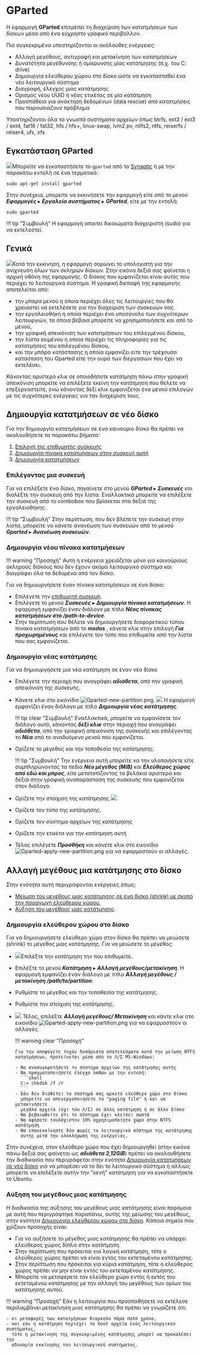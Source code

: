 # GParted

Η εφαρμογή **GParted** επιτρέπει τη διαχείριση των κατατμήσεων των δίσκων μέσα
από ένα εύχρηστο γραφικό περιβάλλον.

Πιο συγκεκριμένα υποστηρίζονται οι ακόλουθες ενέργειες:

  - Αλλαγή μεγέθους, αντιγραφή και μετακίνηση των κατατμήσεων
  - Δυνατότητα μεγέθυνσης ή σμίκρυνσης μίας κατάτμησης (π.χ. του C: drive)
  - Δημιουργία ελεύθερου χώρου στο δίσκο ώστε να εγκατασταθεί ένα νέο
    λειτουργικό σύστημα
  - Διαγραφή, έλεγχος μιας κατάτμησης
  - Ορισμός νέου UUID ή νέας ετικέτας σε μία κατάτμηση
  - Προσπάθεια για ανάκτηση δεδομένων (data rescue) από κατατμήσεις που
    παρουσιάζουν πρόβλημα

Υποστηρίζονται όλα τα γνωστά συστήματα αρχείων όπως btrfs, ext2 / ext3 / ext4,
fat16 / fat32, hfs / hfs+, linux-swap, lvm2 pv, nilfs2, ntfs, reiserfs /
reiser4, ufs, xfs

## Εγκατάσταση GParted

[![](Gparted_install.png)](Gparted_install.png)Μπορείτε να εγκαταστήσετε το
`gparted` από το [Synaptic](../index.md) ή με την παρακάτω εντολή σε ένα
τερματικό:

```shell
sudo apt-get install gparted
```

Στην συνέχεια, μπορείτε να εκκινήσετε την εφαρμογή είτε από το μενού
***Εφαρμογές*** ▸ ***Εργαλεία συστήματος*** ▸ ***GParted***, είτε με την εντολή:

```shell
sudo gparted
```

!!! tip "Συμβουλή"
    Η εφαρμογή απαιτεί δικαιώματα διαχειριστή (sudo) για να εκτελεστεί.

## Γενικά

[![](Gparted-start-screen.png)](Gparted-start-screen.png)Κατά την εκκίνηση, η
εφαρμογή σαρώνει το υπολογιστή για την ανίχνευση όλων των σκληρών δίσκων. Στην
εικόνα δεξιά σας φαίνεται η αρχική οθόνη της εφαρμογής. Ο δίσκος που
εμφανίζεται είναι αυτός που περιέχει το λειτουργικό σύστημα. Η γραφική διεπαφή
της εφαρμογής αποτελείται από:

  - την μπάρα μενού η όποια περιέχει όλες τις λειτουργίες που θα χρειαστεί να
    εκτελέσετε για την διαχείριση των συσκευών σας.
  - την εργαλειοθήκη η οποία περιέχει ένα υποσύνολο των συχνότερων λειτουργιών,
    τα όποια βέβαια μπορείτε να χρησιμοποιήσετε και από το μενού,
  - την γραφική απεικόνιση των κατατμήσεων του επιλεγμένου δίσκου,
  - την λίστα κειμένου η οποία περιέχει τις πληροφορίες για τις κατατμήσεις του
    επιλεγμένου δίσκου,
  - και την μπάρα κατάστασης η οποία εμφανίζει είτε την τρέχουσα κατάσταση του
    Gparted είτε την ουρά των διεργασιών που έχει να εκτελέσει.

Κάνοντας αριστερό κλικ σε οποιοδήποτε κατάτμηση πάνω στην γραφική απεικόνιση
μπορείτε να επιλέξετε εκείνη την κατάτμηση που θέλετε να επεξεργαστείτε, ενώ
κάνοντας δεξί κλικ εμφανίζεται ένα μενού επιλογών με τις συχνότερες ενέργειες
για την διαχείριση τους.

## Δημιουργία κατατμήσεων σε νέο δίσκο

Για την δημιουργία κατατμήσεων σε ένα καινούριο δίσκο θα πρέπει να ακολουθήσετε
τα παρακάτω βήματα:

 1. [Επιλογή της επιθυμητής συσκευής](#επιλέγοντας-μια-συσκευή)
 2. [Δημιουργία πίνακα κατατμήσεων στην συσκευή
    αυτή](#δημιουργία-νέου-πίνακα-κατατμήσεων)
 3. [Δημιουργία κατατμήσεων](#δημιουργία-νέας-κατάτμησης)

### Επιλέγοντας μια συσκευή

Για να επιλέξετε ένα δίσκο, πηγαίνετε στο μενού ***GParted*** ▸ ***Συσκευές***
και διαλέξτε την συσκευή από την λίστα. Εναλλακτικά μπορείτε να επιλέξετε την
συσκευή από το combobox που βρίσκεται στα δεξιά της εργαλειοθήκης.

!!! tip "Συμβουλή"
    Στην περίπτωση, που δεν βλέπετε την συσκευή στην λίστα, μπορείτε να κάνετε
    ανανέωση των συσκευών από το μενού ***Gparted*** ▸ ***Ανανέωση συσκευών***.

### Δημιουργία νέου πίνακα κατατμήσεων

!!! warning "Προσοχή"
    Αυτή η ενέργεια χρειάζεται μόνο για καινούριους σκληρούς δίσκους που δεν
    έχουν ακόμα λειτουργικό σύστημα και διαγράφει όλα τα δεδομένα από τον
    δίσκο.

Για να δημιουργήσετε έναν πίνακα κατατμήσεων σε ένα δίσκο:

  - Επιλέγετε την [επιθυμητή συσκευή](#επιλέγοντας-μια-συσκευή).
  - Επιλέγετε το μενού ***Συσκευές*** ▸ ***Δημιουργία πίνακα κατατμήσεων***. Η
    εφαρμογή εμφανίζει έναν διάλογο με τίτλο ***Νέος πίνακας κατατμήσεων στο
    /path-to-device***.
  - Στην περίπτωση που θέλετε να δημιουργήσετε διαφορετικού τύπου πίνακα
    κατατμήσεων από το ***msdos*** , κάνετε κλικ στην επιλογή ***Για
    προχωρημένους*** και επιλέγετε τον τύπο που επιθυμείτε από την λίστα που
    σας εμφανίζεται.

### Δημιουργία νέας κατάτμησης

Για να δημιουργήσετε μια νέα κατάτμηση σε έναν νέο δίσκο

  - Επιλέγετε την περιοχή που αναγράφει ***αδιάθετα***, από την γραφική
    απεικόνιση της συσκευής.
  - Κάνετε κλικ στο εικονίδιο
    ![Gparted-new-partition.png](Gparted-new-partition.png).
    [![](Gparted-new-partion-dialog.png)](Gparted-new-partion-dialog.png) Η
    εφαρμογή εμφανίζει έναν διάλογο με τίτλο ***Δημιουργία νέας κατάτμησης***.

    !!! tip clear "Συμβουλή"
        Εναλλακτικά, μπορείτε να εμφανίσετε τον διάλογο αυτό, κάνοντας ***δεξί
        κλικ*** στην περιοχή που αναγράφει ***αδιάθετα***, από την γραφική
        απεικόνιση της συσκευής και επιλέγοντας το ***Νέα*** από το αναδυόμενο
        μενού που εμφανίζεται.

  - Ορίζετε το μέγεθος και την τοποθεσία της κατάτμησης.

    !!! tip "Συμβουλή"
        Την ενέργεια αυτή μπορείτε να την υλοποιήσετε είτε συμπληρώνοντας τα
        πεδία ***Νέο μέγεθος (MiB)*** και ***Ελεύθερος χώρος από εδώ και
        μπρος***, είτε μετατοπίζοντας τα βελάκια αριστερά και δεξιά στην
        γραφική αναπαράσταση της συσκευής που εμφανίζεται στον διάλογο.

  - Ορίζετε την στοίχιση της
    κατάτμησης.[![](Gparted-synopsis-new-partition.png)](Gparted-synopsis-new-partition.png)
  - Ορίζετε τον τύπο της κατάτμησης.
  - Ορίζετε τον σύστημα αρχείων της κατάτμησης
  - Ορίζετε την ετικέτα για την κατάτμηση αυτή
  - Τέλος επιλέγετε ***Προσθήκη*** και κάνετε κλικ στο εικονίδιο
    ![Gparted-apply-new-partition.png](Gparted-apply-new-partition.png) για να
    εφαρμοστούν οι αλλαγές.

## Αλλαγή μεγέθους μια κατάτμησης στο δίσκο

Στην ενότητα αυτή περιγράφονται ενέργειες όπως:

  - [Μείωση του μεγέθους μιας κατάτμησης σε ένα δίσκο (shrink) με σκοπό την
    παραγωγή ελεύθερου χώρου](#δημιουργία-ελεύθερου-χώρου-στο-δίσκο),
  - [Αύξηση του μεγέθους μιας
    κατάτμησης](#αύξηση-του-μεγέθους-μιας-κατάτμησης).

### Δημιουργία ελεύθερου χώρου στο δίσκο

Για να δημιουργήσετε ελεύθερο χώρο στον δίσκο θα πρέπει να μειώσετε (shrink) το
μέγεθος μιας κατάτμησης. Για να μειώσετε το μέγεθος:

  - [![](Gparted-shrink-dialog.png)](Gparted-shrink-dialog.png)Επιλέξτε την
    κατάτμηση την που επιθυμείτε.
  - Επιλέξτε το μενού ***Κατάτμηση*** ▸ ***Αλλαγή μεγέθους/μετακίνηση***. Η
    εφαρμογή εμφανίζει έναν διάλογο με τίτλο ***Αλλαγή μεγέθους / μετακίνηση
    /path/to/partition***.
  - Ρυθμίστε το μέγεθος και την τοποθεσία της κατάτμησης.
  - Ρυθμίστε την στοίχιση της κατάτμησης.
  - [![](Gparted-shrink-synopsis.png)](Gparted-shrink-synopsis.png) Τέλος,
    επιλέξτε ***Αλλαγή μεγέθους/ Μετακίνηση*** και κάντε κλικ στο εικονίδιο
    ![Gparted-apply-new-partition.png](Gparted-apply-new-partition.png) για να
    εφαρμοστούν οι αλλαγές.

    !!! warning clear "Προσοχή"

        Για την αποφύγετε τυχόν δυσάρεστα αποτελέσματα κατά την μείωση NTFS
        κατατμήσεων, προτείνεται μέσα από το Λ/Σ MS-Windows:

        - Να ανασυγκροτήσετε το σύστημα αρχείων της κατάτμησης αυτής
        - Να πραγματοποιήσετε έλεγχο λαθών με την εντολή:
          ```shell
          C:> chkdsk /f /r
          ```
        - Εάν δεν διαθέτει το σύστημά σας αρκετό ελεύθερο χώρο στο δίσκο
          μπορείτε να απενεργοποιήσετε το "paging file" ή και να μετακινήσετε
          μεγάλα αρχεία (όχι του Λ/Σ) σε άλλη κατάτμηση ή σε άλλο δίσκο
        - Να βεβαιωθείτε ότι το σύστημα έχει κλείσει σωστά
        - Να αφήσετε τουλάχιστον 10% αχρησιμοποίητο χώρο στην NTFS κατάτμηση
        - Να επανεκκίνηστε δύο φορές το λειτουργικό σύστημα της κατάτμησης
          αυτής μετά την ολοκλήρωση της ενέργειας.

Στην συνέχεια, στον ελεύθερο χώρο που έχει δημιουργηθεί (στην εικόνα πάνω δεξιά
σας φαίνεται ως ***αδιάθετα 2,12GiB***) πρέπει να ακολουθήσετε την διαδικασία
που περιγράφεται στην ενότητα [Δημιουργία κατατμήσεων σε νέο
δίσκο](#δημιουργία-κατατμήσεων-σε-νέο-δίσκο) για να μπορέσει να το δει το
λειτουργικό σύστημα ή αλλιώς μπορείτε να επιλέξετε αυτήν την "κενή" κατάτμηση
για να εγκαταστήσετε το Ubuntu.

### Αύξηση του μεγέθους μιας κατάτμησης

Η διαδικασία της αύξησης του μεγέθους μιας κατάτμησης είναι παρόμοια με αυτή
που περιγράφτηκε παραπάνω, αυτής της μείωσης του μεγέθους, στην ενότητα
[Δημιουργία ελεύθερου χώρου στο δίσκο](#δημιουργία-ελεύθερου-χώρου-στο-δίσκο).
Κάποια σημεία που χρίζουν προσοχής είναι:

  - Για να αυξήσετε το μέγεθος μιας κατάτμησης θα πρέπει να υπάρχει ελεύθερος
    χώρος δίπλα στην κατάτμηση.
  - Στην περίπτωση που πρόκειται για λογική κατάτμηση, τότε ο ελεύθερος χώρος
    πρέπει να είναι εντός του εκτεταμένου κατάτμησης.
  - Στην περίπτωση που πρόκειται για κύρια κατάτμηση, τότε ο ελεύθερος χώρος
    πρέπει να μην είναι εντός του εκτεταμένου κατάτμησης.
  - Μπορείτε να μεταφέρετε τον ελεύθερο χώρο εντός ή εκτός του εκτεταμένου
    κατάτμησης με την αλλαγή του μεγέθους των ορίων του κατάτμησης αυτού.

!!! warning "Προσοχή"
    Εάν η λειτουργία που προσπαθήσετε να εκτέλεσε περιλαμβάνει μετακίνηση μιας
    κατάτμησης θα πρέπει να γνωρίζετε ότι:

    - οι μεταφορές των κατατμήσεων διαρκούν πάρα πολύ χρόνο,
    - και εάν η κατάτμηση περιέχει τα boot αρχεία ενός λειτουργικού συστήματος,
      τότε η μετακίνηση της συγκεκριμένης κατάτμησης μπορεί να προκαλέσει την
      αδυναμία εκκίνησης του λειτουργικού συστήματος.
